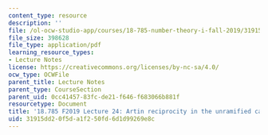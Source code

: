 ```yaml
---
content_type: resource
description: ''
file: /ol-ocw-studio-app/courses/18-785-number-theory-i-fall-2019/31915dd20f5da1f250fd6d1d99269e8c_MIT18_785F19_lec24.pdf
file_size: 398628
file_type: application/pdf
learning_resource_types:
- Lecture Notes
license: https://creativecommons.org/licenses/by-nc-sa/4.0/
ocw_type: OCWFile
parent_title: Lecture Notes
parent_type: CourseSection
parent_uid: 0cc41457-83fc-de21-f646-f683066b881f
resourcetype: Document
title: '18.785 F2019 Lecture 24: Artin reciprocity in the unramified case'
uid: 31915dd2-0f5d-a1f2-50fd-6d1d99269e8c
---
```

